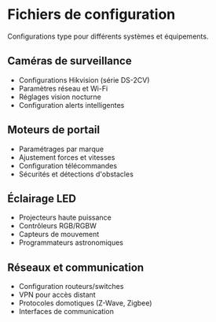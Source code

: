 # Fichiers de configuration

Configurations type pour différents systèmes et équipements.

## Caméras de surveillance

- Configurations Hikvision (série DS-2CV)
- Paramètres réseau et Wi-Fi
- Réglages vision nocturne
- Configuration alerts intelligentes

## Moteurs de portail

- Paramétrages par marque
- Ajustement forces et vitesses
- Configuration télécommandes
- Sécurités et détections d'obstacles

## Éclairage LED

- Projecteurs haute puissance
- Contrôleurs RGB/RGBW
- Capteurs de mouvement
- Programmateurs astronomiques

## Réseaux et communication

- Configuration routeurs/switches
- VPN pour accès distant
- Protocoles domotiques (Z-Wave, Zigbee)
- Interfaces de communication